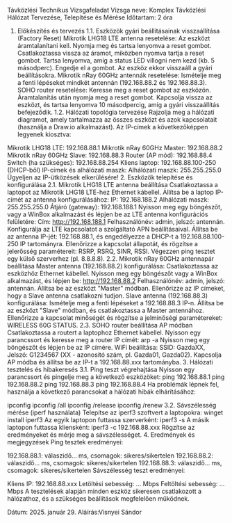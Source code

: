 Távközlési Technikus Vizsgafeladat
Vizsga neve: Komplex Távközlési Hálózat Tervezése, Telepítése és Mérése
Időtartam: 2 óra

1. Előkészítés és tervezés
1.1. Eszközök gyári beállításainak visszaállítása (Factory Reset)
Mikrotik LHG18 LTE antenna resetelése:
Az eszközt áramtalanítani kell.
Nyomja meg és tartsa lenyomva a reset gombot.
Csatlakoztassa vissza az áramot, miközben nyomva tartja a reset gombot.
Tartsa lenyomva, amíg a status LED villogni nem kezd (kb. 5 másodperc).
Engedje el a gombot. Az eszköz ekkor visszaáll a gyári beállításokra.
Mikrotik nRay 60GHz antennák resetelése:
Ismételje meg a fenti lépéseket mindkét antennán (192.168.88.2 és 192.168.88.3).
SOHO router resetelése:
Keresse meg a reset gombot az eszközön.
Áramtalanítás után nyomja meg a reset gombot.
Kapcsolja vissza az eszközt, és tartsa lenyomva 10 másodpercig, amíg a gyári visszaállítás befejeződik.
1.2. Hálózati topológia tervezése
Rajzolja meg a hálózati diagramot, amely tartalmazza az összes eszközt és azok kapcsolatait (használja a Draw.io alkalmazást). Az IP-címek a következőképpen legyenek kiosztva:

Mikrotik LHG18 LTE: 192.168.88.1
Mikrotik nRay 60GHz Master: 192.168.88.2
Mikrotik nRay 60GHz Slave: 192.168.88.3
Router (AP mód): 192.168.88.4
Switch (ha szükséges): 192.168.88.254
Kliens laptop: 192.168.88.100-250 (DHCP-ből)
IP-címek és alhálózati maszk:
Alhálózati maszk: 255.255.255.0
Ügyeljen az IP-ütközések elkerülésére!
2. Eszközök telepítése és konfigurálása
2.1. Mikrotik LHG18 LTE antenna beállítása
Csatlakoztassa a laptopot az Mikrotik LHG18 LTE-hez Ethernet kábellel.
Állítsa be a laptop IP-címét az antenna konfigurálásához:
IP: 192.168.188.2
Alhálózati maszk: 255.255.255.0
Átjáró (gateway): 192.168.188.1
Nyisson meg egy böngészőt, vagy a WinBox alkalmazást és lépjen be az LTE antenna konfigurációs felületére:
Cím: http://192.168.188.1
Felhasználónév: admin, jelszó: antennán.
Konfigurálja az LTE kapcsolatot a szolgáltató APN beállításaival.
Állítsa be az antenna IP-jét: 192.168.88.1, és engedélyezze a DHCP-t a 192.168.88.100-250 IP tartományra.
Ellenőrizze a kapcsolat állapotát, és rögzítse a jelerősség paramétereit: RSRP, RSRQ, SINR, RSSI.
Végezzen ping tesztet egy külső szerverhez (pl. 8.8.8.8).
2.2. Mikrotik nRay 60GHz antennapár beállítása
Master antenna (192.168.88.2) konfigurálása:
Csatlakoztassa az eszközhöz Ethernet kábellel.
Nyisson meg egy böngészőt vagy a WinBox alkalmazást, és lépjen be: http://192.168.88.2
Felhasználónév: admin, jelszó: antennán.
Állítsa be az eszközt "Master" módban.
Ellenőrizze az IP címeket, hogy a Slave antenna csatlakozni tudjon.
Slave antenna (192.168.88.3) konfigurálása:
Ismételje meg a fenti lépéseket a 192.168.88.3 IP-n.
Állítsa be az eszközt "Slave" módban, és csatlakoztassa a Master antennához.
Ellenőrizze a kapcsolat minőségét és rögzítse a jelminőségi paramétereket: WIRELESS 60G STATUS.
2.3. SOHO router beállítása AP módban
Csatlakoztassa a routert a laptophoz Ethernet kábellel.
Nyisson egy parancssort és keresse meg a router IP címét:
arp -a
Nyisson meg egy böngészőt és lépjen be az IP címére.
WiFi beállítása:
SSID: GazdaXX, Jelszó: G1234567 (XX - azonosító szám, pl. Gazda01, Gazda02).
Kapcsolja AP módba és állítsa be az IP-t a 192.168.88.xxx tartományba.
3. Hálózati tesztelés és hibakeresés
3.1. Ping teszt végrehajtása
Nyisson egy parancssort és pingelje meg a következő eszközöket:
ping 192.168.88.1
ping 192.168.88.2
ping 192.168.88.3
ping 192.168.88.4
Ha problémák lépnek fel, használja a következő parancsokat a hálózati hibák elhárításához:

ipconfig
ipconfig /all
ipconfig /release
ipconfig /renew
3.2. Sávszélesség mérése (iperf használata)
Telepítse az iperf3 szoftvert a laptopokra:
winget install iperf3
Az egyik laptopon futtassa szerverként:
iperf3 -s
A másik laptopon futtassa kliensként:
iperf3 -c 192.168.88.xxx
Rögzítse az eredményeket és mérje meg a sávszélességet.
4. Eredmények és megjegyzések
Ping tesztek eredményei:

192.168.88.1: válaszidő... ms, csomagok: sikeres/sikertelen
192.168.88.2: válaszidő... ms, csomagok: sikeres/sikertelen
192.168.88.3: válaszidő... ms, csomagok: sikeres/sikertelen
Sávszélesség teszt eredményei:

Kliens IP: 192.168.88.xxx
Letöltési sebesség: ... Mbps
Feltöltési sebesség: ... Mbps
A tesztelések alapján minden eszköz sikeresen csatlakozott a hálózathoz, és a szükséges beállítások megfelelően működnek.

Dátum: 2025. január 29.
Aláírás:Visnyei Sándor
